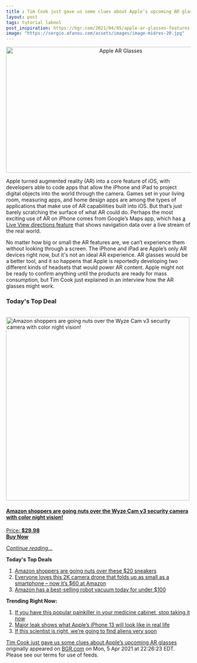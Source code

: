 ```yaml
---
title : Tim Cook just gave us some clues about Apple’s upcoming AR glasses
layout: post
tags: tutorial labnol
post_inspiration: https://bgr.com/2021/04/05/apple-ar-glasses-features-tim-cook-interview-sway-podcast/
image: "https://sergio.afanou.com/assets/images/image-midres-20.jpg"
---
```


<center><a href="https://bgr.com/2021/04/05/apple-ar-glasses-features-tim-cook-interview-sway-podcast/" class="bgr-rss-featured-image bgr-rss-test-class"><img loading="lazy" width="610" height="343" src="https://bgr.com/wp-content/uploads/2021/03/apple-wwdc-2021-teaser.jpg?quality=70&amp;strip=all&amp;w=610" class="attachment-feed_normal size-feed_normal wp-post-image" alt="Apple AR Glasses" loading="lazy" srcset="https://bgr.com/wp-content/uploads/2021/03/apple-wwdc-2021-teaser.jpg 1600w, https://bgr.com/wp-content/uploads/2021/03/apple-wwdc-2021-teaser.jpg?resize=150,84 150w, https://bgr.com/wp-content/uploads/2021/03/apple-wwdc-2021-teaser.jpg?resize=300,169 300w, https://bgr.com/wp-content/uploads/2021/03/apple-wwdc-2021-teaser.jpg?resize=768,432 768w, https://bgr.com/wp-content/uploads/2021/03/apple-wwdc-2021-teaser.jpg?resize=1024,576 1024w, https://bgr.com/wp-content/uploads/2021/03/apple-wwdc-2021-teaser.jpg?resize=1536,864 1536w, https://bgr.com/wp-content/uploads/2021/03/apple-wwdc-2021-teaser.jpg?resize=610,343 610w, https://bgr.com/wp-content/uploads/2021/03/apple-wwdc-2021-teaser.jpg?resize=664,374 664w, https://bgr.com/wp-content/uploads/2021/03/apple-wwdc-2021-teaser.jpg?resize=1200,675 1200w, https://bgr.com/wp-content/uploads/2021/03/apple-wwdc-2021-teaser.jpg?resize=782,440 782w, https://bgr.com/wp-content/uploads/2021/03/apple-wwdc-2021-teaser.jpg?resize=827,465 827w, https://bgr.com/wp-content/uploads/2021/03/apple-wwdc-2021-teaser.jpg?resize=800,450 800w" sizes="(max-width: 610px) 100vw, 610px" title="Apple AR Glasses" /></a></center><p>Apple turned augmented reality (AR) into a core feature of iOS, with developers able to code apps that allow the iPhone and iPad to project digital objects into the world through the camera. Games set in your living room, measuring apps, and home design apps are among the types of applications that make use of AR capabilities built into iOS. But that&rsquo;s just barely scratching the surface of what AR could do. Perhaps the most exciting use of AR on iPhone comes from Google&rsquo;s Maps app, which has <a href="https://bgr.com/2021/03/30/google-maps-features-ai-eco-friendly-navigation-live-view-indoors/">a Live View directions feature</a> that shows navigation data over a live stream of the real world.</p>
<p>No matter how big or small the AR features are, we can&rsquo;t experience them without looking through a screen. The iPhone and iPad are Apple&rsquo;s only AR devices right now, but it's not an ideal AR experience. AR glasses would be a better tool, and it so happens that Apple is reportedly developing two different kinds of headsets that would power AR content. Apple might not be ready to confirm anything until the products are ready for mass consumption, but Tim Cook just explained in an interview how the AR glasses might work.</p>
<h3>Today's Top Deal</h3>
<p><a href="https://www.amazon.com/dp/B08N66W9WG?tag=b0c55topdeals-20"><br><img height="500px" width="500px" src="https://m.media-amazon.com/images/I/51Zhst0pADL.jpg" alt="Amazon shoppers are going nuts over the Wyze Cam v3 security camera with color night vision!"><br></a></p>
<h4><a href="https://www.amazon.com/dp/B08N66W9WG?tag=b0c55rss-20">Amazon shoppers are going nuts over the Wyze Cam v3 security camera with color night vision!</a></h4>
<p><a href="https://www.amazon.com/dp/B08N66W9WG?tag=b0c55rss-20">Price: <strong>$29.98</strong></a><br><strong><a href="https://www.amazon.com/dp/B08N66W9WG?tag=b0c55rss-20">Buy Now</a></strong></p>
<p><a href="https://bgr.com/2021/04/05/apple-ar-glasses-features-tim-cook-interview-sway-podcast/" class="more-link"><em>Continue reading...</em></a></p>

<p><strong>Today's Top Deals</strong></p>
<ol>
<li><a href="https://bgr.com/2021/04/05/amazon-shoppers-are-going-nuts-over-these-20-sneakers/?utm_source=rss&#038;utm_campaign=topdeals">Amazon shoppers are going nuts over these $20 sneakers</a></li>
<li><a href="https://bgr.com/2021/04/05/drone-with-camera-amazon-best-deal-april-2021-potensic-elfin/?utm_source=rss&#038;utm_campaign=topdeals">Everyone loves this 2K camera drone that folds up as small as a smartphone &#8211; now it&#8217;s $60 at Amazon</a></li>
<li><a href="https://bgr.com/2021/04/05/best-robot-vacuum-deals-on-amazon-april-2021/?utm_source=rss&#038;utm_campaign=topdeals">Amazon has a best-selling robot vacuum today for under $100</a></li>
</ol>

<p><strong>Trending Right Now:</strong></p>
<ol>
<li><a href="https://bgr.com/2021/04/05/drug-recall-acetaminophen-tablets/">If you have this popular painkiller in your medicine cabinet, stop taking it now</a></li>
<li><a href="https://bgr.com/2021/04/05/iphone-13-pro-release-notch-smaller-design-mockup/">Major leak shows what Apple&#8217;s iPhone 13 will look like in real life</a></li>
<li><a href="https://bgr.com/2021/04/05/alien-life-discovery-james-webb/">If this scientist is right, we’re going to find aliens very soon</a></li>
</ol>
<p><a href="https://bgr.com/2021/04/05/apple-ar-glasses-features-tim-cook-interview-sway-podcast/">Tim Cook just gave us some clues about Apple&#8217;s upcoming AR glasses</a> originally appeared on <a href="http://bgr.com">BGR.com</a> on Mon, 5 Apr 2021 at 22:26:23 EDT. Please see our terms for use of feeds.</p>